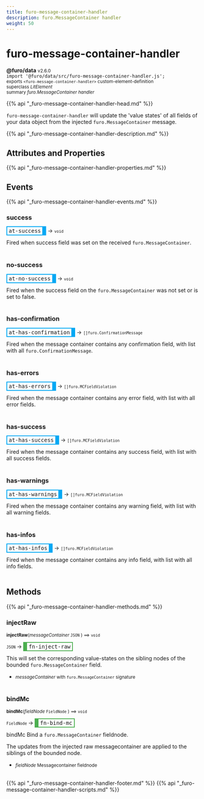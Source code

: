 ```yaml
---
title: furo-message-container-handler
description: furo.MessageContainer handler
weight: 50
---
```


# furo-message-container-handler
**@furo/data** <small>v2.6.0</small>
<br>`import '@furo/data/src/furo-message-container-handler.js';`<small>
<br>exports `<furo-message-container-handler>` custom-element-definition
<br>superclass *LitElement*</small>
<br><small>summary *furo.MessageContainer handler*</small>

{{% api "_furo-message-container-handler-head.md" %}}

`furo-message-container-handler`
 will update the 'value states' of all fields of your data object from the injected `furo.MessageContainer` message.

{{% api "_furo-message-container-handler-description.md" %}}


## Attributes and Properties
{{% api "_furo-message-container-handler-properties.md" %}}






## Events
{{% api "_furo-message-container-handler-events.md" %}}

### **success**
<span  style="border-width:2px 10px 2px 2px; border-style: solid;border-color:  rgb(2, 168, 244);font-family:monospace; padding:2px 4px;">at-success</span>
→ <small>`void`</small>

Fired when success field was set on the received `furo.MessageContainer`.
<br><br>
### **no-success**
<span  style="border-width:2px 10px 2px 2px; border-style: solid;border-color:  rgb(2, 168, 244);font-family:monospace; padding:2px 4px;">at-no-success</span>
→ <small>`void`</small>

Fired when the success field on the `furo.MessageContainer` was not set or is set to false.
<br><br>
### **has-confirmation**
<span  style="border-width:2px 10px 2px 2px; border-style: solid;border-color:  rgb(2, 168, 244);font-family:monospace; padding:2px 4px;">at-has-confirmation</span>
→ <small>`[]furo.ConfirmationMessage`</small>

Fired when the message container contains any confirmation field, with list with all `furo.ConfirmationMessage`.
<br><br>
### **has-errors**
<span  style="border-width:2px 10px 2px 2px; border-style: solid;border-color:  rgb(2, 168, 244);font-family:monospace; padding:2px 4px;">at-has-errors</span>
→ <small>`[]furo.MCFieldViolation`</small>

Fired when the message container contains any error field, with list with all error fields.
<br><br>
### **has-success**
<span  style="border-width:2px 10px 2px 2px; border-style: solid;border-color:  rgb(2, 168, 244);font-family:monospace; padding:2px 4px;">at-has-success</span>
→ <small>`[]furo.MCFieldViolation`</small>

Fired when the message container contains any success field, with list with all success fields.
<br><br>
### **has-warnings**
<span  style="border-width:2px 10px 2px 2px; border-style: solid;border-color:  rgb(2, 168, 244);font-family:monospace; padding:2px 4px;">at-has-warnings</span>
→ <small>`[]furo.MCFieldViolation`</small>

Fired when the message container contains any warning field, with list with all warning fields.
<br><br>
### **has-infos**
<span  style="border-width:2px 10px 2px 2px; border-style: solid;border-color:  rgb(2, 168, 244);font-family:monospace; padding:2px 4px;">at-has-infos</span>
→ <small>`[]furo.MCFieldViolation`</small>

Fired when the message container contains any info field, with list with all info fields.
<br><br>

## Methods
{{% api "_furo-message-container-handler-methods.md" %}}


### **injectRaw**
<small>**injectRaw**(*messageContainer* `JSON` ) ⟹ `void`</small>

<small>`JSON` </small> →
<span  style="border-width:2px 2px 2px 10px; border-style: solid;border-color:  rgb(76, 175, 80);font-family:monospace; padding:2px 4px;">fn-inject-raw</span>

This will set the corresponding value-states on the sibling nodes of the bounded `furo.MessageContainer` field.

- <small>*messageContainer* with `furo.MessageContainer` signature</small>
<br><br>

### **bindMc**
<small>**bindMc**(*fieldNode* `FieldNode` ) ⟹ `void`</small>

<small>`FieldNode` </small> →
<span  style="border-width:2px 2px 2px 10px; border-style: solid;border-color:  rgb(76, 175, 80);font-family:monospace; padding:2px 4px;">fn-bind-mc</span>

bindMc Bind a `furo.MessageContainer` fieldnode.

The updates from the injected raw messagecontainer are applied to the siblings of the bounded node.

- <small>*fieldNode* Messagecontainer fieldnode</small>
<br><br>






{{% api "_furo-message-container-handler-footer.md" %}}
{{% api "_furo-message-container-handler-scripts.md" %}}
